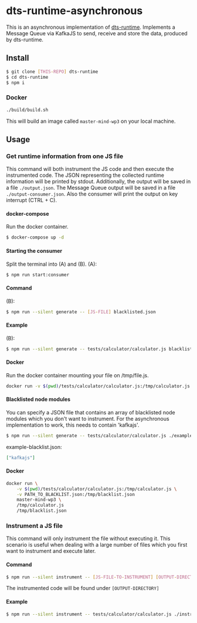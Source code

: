 # dts-runtime-asynchronous

This is an asynchronous implementation of [dts-runtime](https://github.com/proglang/run-time-information-gathering). Implements a Message Queue via KafkaJS to send, receive and store the data, produced by dts-runtime.

## Install

```bash
$ git clone [THIS-REPO] dts-runtime
$ cd dts-runtime
$ npm i
```

### Docker

```bash
./build/build.sh
```

This will build an image called `master-mind-wp3` on your local machine.

## Usage

### Get runtime information from one JS file

This command will both instrument the JS code and then execute the instrumented code. The JSON representing the collected runtime information will be printed by stdout. Additionally, the output will be saved in a file `./output.json`. The Message Queue output will be saved in a file `./output-consumer.json`. Also the consumer will print the output on key interrupt (CTRL + C).

#### docker-compose

Run the docker container.

```bash
$ docker-compose up -d
```

#### Starting the consumer

Split the terminal into (A) and (B).
(A):

```bash
$ npm run start:consumer
```

#### Command

(B):

```bash
$ npm run --silent generate -- [JS-FILE] blacklisted.json
```

#### Example

(B):

```bash
$ npm run --silent generate -- tests/calculator/calculator.js blacklisted.json
```

#### Docker

Run the docker container mounting your file on /tmp/file.js.

```bash
docker run -v $(pwd)/tests/calculator/calculator.js:/tmp/calculator.js master-mind-wp3 /tmp/calculator.js
```

#### Blacklisted node modules

You can specify a JSON file that contains an array of blacklisted node modules which you don't want to instrument. For the asynchronous implementation to work, this needs to contain 'kafkajs'.

```bash
$ npm run --silent generate -- tests/calculator/calculator.js ./example-blacklist.json
```

example-blacklist.json:

```json
["kafkajs"]
```

#### Docker

```bash
docker run \
	-v $(pwd)/tests/calculator/calculator.js:/tmp/calculator.js \
	-v PATH_TO_BLACKLIST.json:/tmp/blacklist.json
	master-mind-wp3 \
	/tmp/calculator.js
	/tmp/blacklist.json
```

### Instrument a JS file

This command will only instrument the file without executing it. This scenario is useful when dealing with a large number of files which you first want to instrument and execute later.

#### Command

```bash
$ npm run --silent instrument -- [JS-FILE-TO-INSTRUMENT] [OUTPUT-DIRECTORY]
```

The instrumented code will be found under `[OUTPUT-DIRECTORY]`

#### Example

```bash
$ npm run --silent instrument -- tests/calculator/calculator.js ./instrument
```
